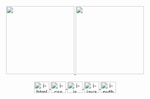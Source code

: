 <div align="center">
  <a href="https://github.com/lacarsi">
<img height="180em" src="https://github-readme-stats.vercel.app/api/top-langs/?username=lacarsi&layout=compact&langs_count=7&theme=dracula"/>
<img height="180em" src="https://github-readme-stats.vercel.app/api?username=lacarsi&show_icons=true&theme=dracula&include_all_commits=true&count_private=true"/>
</div>
</div>
<br>
<div align="center">
<div style="display: inline_block">
  <img align="center" alt="i-html" height="30" width="40" src="https://cdn.jsdelivr.net/gh/devicons/devicon/icons/html5/html5-original.svg">
  <img align="center" alt="i-css" height="30" width="40" src="https://cdn.jsdelivr.net/gh/devicons/devicon/icons/css3/css3-original.svg">
  <img align="center" alt="i-js" height="30" width="40" src="https://cdn.jsdelivr.net/gh/devicons/devicon/icons/javascript/javascript-original.svg">
  <img align="center" alt="i-java" height="30" width="40" src="https://cdn.jsdelivr.net/gh/devicons/devicon/icons/java/java-original.svg">
  <img align="center" alt="i-python" height="30" width="40" src="https://cdn.jsdelivr.net/gh/devicons/devicon/icons/python/python-original.svg">
  
</div>

